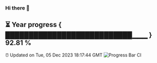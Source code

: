### Hi there 👋
⏳ Year progress { ███████████████████████████▁▁▁ } 92.81 %
---
⏰ Updated on Tue, 05 Dec 2023 18:17:44 GMT
![Progress Bar CI](https://github.com/liununu/liununu/workflows/Progress%20Bar%20CI/badge.svg)
